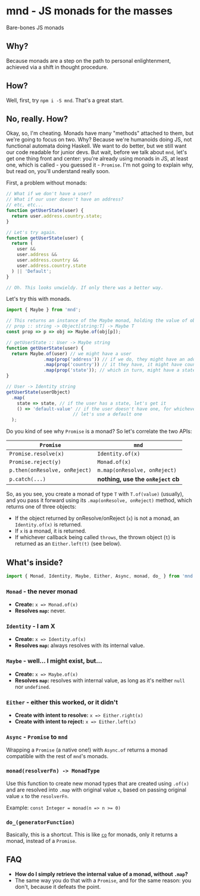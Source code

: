 # mnd - JS monads for the masses
Bare-bones JS monads

## Why?
Because monads are a step on the path to personal enlightenment, achieved via
a shift in thought procedure.

## How?
Well, first, try `npm i -S mnd`. That's a great start.

## No, really. How?
Okay, so, I'm cheating. Monads have many "methods" attached to them, but we're
going to focus on two. Why? Because we're humanoids doing JS, not functional
automata doing Haskell. We want to do better, but we still want our code
readable for junior devs. But wait, before we talk about `mnd`, let's get one
thing front and center: you're already using monads in JS, at least one, which
is called - you guessed it - `Promise`. I'm not going to explain why, but read
on, you'll understand really soon.

First, a problem without monads:

```js
// What if we don't have a user?
// What if our user doesn't have an address?
// etc, etc...
function getUserState(user) {
  return user.address.country.state;
}

// Let's try again.
function getUserState(user) {
  return (
    user &&
    user.address &&
    user.address.country &&
    user.address.country.state
  ) || 'Default';
}

// Oh. This looks unwieldy. If only there was a better way.
```

Let's try this with monads.

```js
import { Maybe } from 'mnd';

// This returns an instance of the Maybe monad, holding the value of obj[p].
// prop :: string -> Object[string:T] -> Maybe T
const prop => p => obj => Maybe.of(obj[p]);

// getUserState :: User -> Maybe string
function getUserState(user) {
  return Maybe.of(user) // we might have a user
              .map(prop('address')) // if we do, they might have an address
              .map(prop('country')) // it they have, it might have country
              .map(prop('state')); // which in turn, might have a state
}

// User -> Identity string
getUserState(userObject)
  .map(
    state => state, // if the user has a state, let's get it
    () => 'default-value' // if the user doesn't have one, for whichever reason,
                         // let's use a default one
  );
```

Do you kind of see why `Promise` is a monad? So let's correlate the two APIs:

|            `Promise`          |                `mnd`               |
| ----------------------------- | ---------------------------------- |
| `Promise.resolve(x)`          | `Identity.of(x)`                   |
| `Promise.reject(y)`           | `Monad.of(x)`                      |
| `p.then(onResolve, onReject)` | `m.map(onResolve, onReject)`       |
| `p.catch(...)`                | **nothing, use the `onReject` cb** |

So, as you see, you create a monad of type `T` with `T.of(value)` (usually),
and you pass it forward using its `.map(onResolve, onReject)` method,
which returns one of three objects:
- If the object returned by onResolve/onReject (`x`) is not a monad, an
`Identity.of(x)` is returned.
- If `x` is a monad, it is returned.
- If whichever callback being called `throws`, the thrown object (`t`) is
returned as an `Either.left(t)` (see below).

## What's inside?
```js
import { Monad, Identity, Maybe, Either, Async, monad, do_ } from 'mnd';
```

### `Monad` - the never monad
- **Create:** `x => Monad.of(x)`
- **Resolves `map`:** never.

### `Identity` - I am X
- **Create:** `x => Identity.of(x)`
- **Resolves `map`:** always resolves with its internal value.

### `Maybe` - well... I might exist, but...
- **Create:** `x => Maybe.of(x)`
- **Resolves `map`:** resolves with internal value, as long as it's neither
`null` nor `undefined`.

### `Either` - either this worked, or it didn't
- **Create with intent to resolve:** `x => Either.right(x)`
- **Create with intent to reject:** `x => Either.left(x)`

### `Async` - `Promise` to `mnd`
Wrapping a `Promise` (a native one!) with `Async.of` returns a monad
compatible with the rest of `mnd`'s monads.

### `monad(resolverFn) -> MonadType`
Use this function to create new monad types that are created using `.of(x)`
and are resolved into `.map` with original value `x`, based on passing original
value `x` to the `resolverFn`.

Example: `const Integer = monad(n => n >= 0)`

### `do_(generatorFunction)`
Basically, this is a shortcut. This is like [`co`](https://github.com/tj/co)
for monads, only it returns a monad, instead of a `Promise`.

## FAQ
- **How do I simply retrieve the internal value of a monad, without `.map`?**
- The same way you do that with a `Promise`, and for the same reason: you don't,
because it defeats the point.
